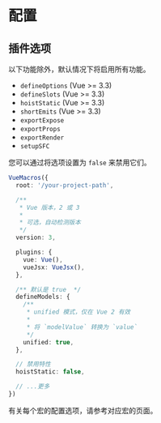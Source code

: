 # 配置

## 插件选项

以下功能除外，默认情况下将启用所有功能。

- `defineOptions` (Vue >= 3.3)
- `defineSlots` (Vue >= 3.3)
- `hoistStatic` (Vue >= 3.3)
- `shortEmits` (Vue >= 3.3)
- `exportExpose`
- `exportProps`
- `exportRender`
- `setupSFC`

您可以通过将选项设置为 `false` 来禁用它们。

```ts
VueMacros({
  root: '/your-project-path',

  /**
   * Vue 版本，2 或 3
   *
   * 可选，自动检测版本
   */
  version: 3,

  plugins: {
    vue: Vue(),
    vueJsx: VueJsx(),
  },

  /** 默认是 true  */
  defineModels: {
    /**
     * unified 模式，仅在 Vue 2 有效
     *
     * 将 `modelValue` 转换为 `value`
     */
    unified: true,
  },

  // 禁用特性
  hoistStatic: false,

  // ...更多
})
```

有关每个宏的配置选项，请参考对应宏的页面。

